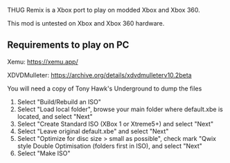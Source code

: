 THUG Remix is a Xbox port to play on modded Xbox and Xbox 360.

This mod is untested on Xbox and Xbox 360 hardware.

Requirements to play on PC
-------------------------------
Xemu: https://xemu.app/

XDVDMulleter: https://archive.org/details/xdvdmulleterv10.2beta


You will need a copy of Tony Hawk's Underground to dump the files

1. Select "Build/Rebuild an ISO"
2. Select "Load local folder", browse your main folder where default.xbe is located, and select "Next"
3. Select "Create Standard ISO (XBox 1 or Xtreme5+) and select "Next"
4. Select "Leave original default.xbe" and select "Next"
5. Select "Optimize for disc size > small as possible", check mark "Qwix style Double Optimisation (folders first in ISO), and select "Next"
6. Select "Make ISO"


